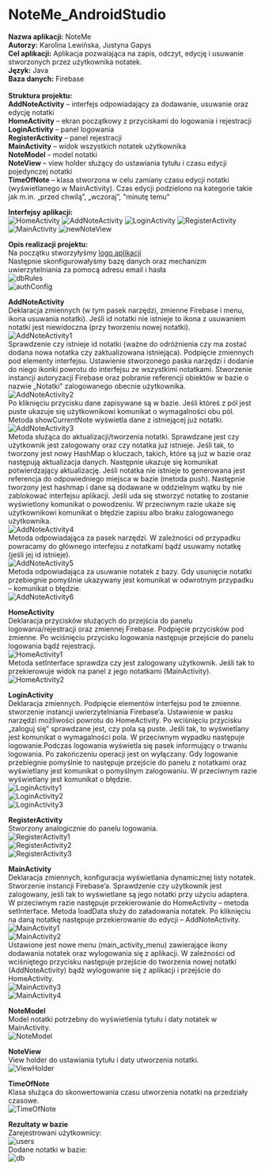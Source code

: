 # NoteMe_AndroidStudio
**Nazwa aplikacji:** NoteMe<br/>
**Autorzy:** Karolina Lewińska, Justyna Gapys<br/>
**Cel aplikacji:** Aplikacja pozwalająca na zapis, odczyt, edycję i usuwanie stworzonych przez użytkownika notatek.<br/>
**Język:** Java<br/>
**Baza danych:** Firebase<br/><br/>
**Struktura projektu:**<br/>
**AddNoteActivity** – interfejs odpowiadający za dodawanie, usuwanie oraz edycję notatki<br/>
**HomeActivity** – ekran początkowy z przyciskami do logowania i rejestracji<br/>
**LoginActivity** – panel logowania<br/>
**RegisterActivity** – panel rejestracji<br/>
**MainActivity** – widok wszystkich notatek użytkownika<br/>
**NoteModel** – model notatki<br/>
**NoteView** – view holder służący do ustawiania tytułu i czasu edycji pojedynczej notatki<br/>
**TimeOfNote** – klasa stworzona w celu zamiany czasu edycji notatki (wyświetlanego w MainActivity). Czas edycji podzielono na kategorie takie jak m.in. „przed chwilą”, „wczoraj”, "minutę temu"<br/>

**Interfejsy aplikacji:**<br/>
![HomeActivity](https://github.com/KarolinaLewinska/NoteMe_AndroidStudio/blob/master/Screenshots/homeactivity.PNG)
![AddNoteActivity](https://github.com/KarolinaLewinska/NoteMe_AndroidStudio/blob/master/Screenshots/EditNoteView.PNG)
![LoginActivity](https://github.com/KarolinaLewinska/NoteMe_AndroidStudio/blob/master/Screenshots/loginview.PNG)
![RegisterActivity](https://github.com/KarolinaLewinska/NoteMe_AndroidStudio/blob/master/Screenshots/registerview.PNG)
![MainActivity](https://github.com/KarolinaLewinska/NoteMe_AndroidStudio/blob/master/Screenshots/mainactivity.PNG)
![newNoteView](https://github.com/KarolinaLewinska/NoteMe_AndroidStudio/blob/master/Screenshots/newNoteView.PNG)

**Opis realizacji projektu:**<br/>
Na początku stworzyłyśmy [logo aplikacji](https://www.freelogodesign.org/)<br/>
Następnie skonfigurowałyśmy bazę danych oraz mechanizm uwierzytelniania za pomocą adresu email i hasła<br/>
![dbRules](https://github.com/KarolinaLewinska/NoteMe_AndroidStudio/blob/master/Screenshots/dbRules.PNG)<br/>
![authConfig](https://github.com/KarolinaLewinska/NoteMe_AndroidStudio/blob/master/Screenshots/AuthConfig.PNG)<br/>

**AddNoteActivity**<br/>
Deklaracja zmiennych (w tym pasek narzędzi, zmienne Firebase i menu, ikona usuwania notatki). Jeśli id notatki nie istnieje to ikona z usuwaniem notatki jest niewidoczna (przy tworzeniu nowej notatki).<br/>
![AddNoteActivity1](https://github.com/KarolinaLewinska/NoteMe_AndroidStudio/blob/master/Screenshots/AddNoteActivity1.PNG)<br/>
Sprawdzenie czy istnieje id notatki (ważne do odróżnienia czy ma zostać dodana nowa notatka czy zaktualizowana istniejąca). Podpięcie zmiennych pod elementy interfejsu. Ustawienie stworzonego paska narzędzi i dodanie do niego ikonki powrotu do interfejsu ze wszystkimi notatkami. Stworzenie instancji autoryzacji Firebase oraz pobranie referencji obiektów w bazie o nazwie „Notatki” zalogowanego obecnie użytkownika.<br/>
![AddNoteActivity2](https://github.com/KarolinaLewinska/NoteMe_AndroidStudio/blob/master/Screenshots/AddNoteActivity2.PNG)<br/>
Po kliknięciu przycisku dane zapisywane są w bazie. Jeśli któreś z pól jest puste ukazuje się użytkownikowi komunikat o wymagalności obu pól. Metoda showCurrentNote wyświetla dane z istniejącej już notatki.<br/>
![AddNoteActivity3](https://github.com/KarolinaLewinska/NoteMe_AndroidStudio/blob/master/Screenshots/AddNoteActivity3.PNG)<br/>
Metoda służąca do aktualizacji/tworzenia notatki. Sprawdzane jest czy użytkownik jest zalogowany oraz czy notatka już istnieje. Jeśli tak, to tworzony jest nowy HashMap o kluczach, takich, które są już w  bazie oraz następują aktualizacja danych. Następnie ukazuje się komunikat potwierdzający aktualizację. Jeśli notatka nie istnieje to generowana jest referencja do odpowiedniego miejsca w bazie (metoda push). Następnie tworzony jest hashmap i dane są dodawane w oddzielnym wątku by nie zablokować interfejsu aplikacji. Jeśli uda się stworzyć notatkę to zostanie wyświetlony komunikat o powodzeniu. W przeciwnym razie ukaże się użytkownikowi komunikat o błędzie zapisu albo braku zalogowanego użytkownika.<br/>
![AddNoteActivity4](https://github.com/KarolinaLewinska/NoteMe_AndroidStudio/blob/master/Screenshots/AddNoteActivity4.PNG)<br/>
Metoda odpowiadająca za pasek narzędzi. W zależności od przypadku powracamy do głównego interfejsu z notatkami bądź usuwamy notatkę (jeśli jej id istnieje).<br/>
![AddNoteActivity5](https://github.com/KarolinaLewinska/NoteMe_AndroidStudio/blob/master/Screenshots/AddNoteActivity5b.PNG)<br/>
Metoda odpowiadająca za usuwanie notatek z bazy. Gdy usunięcie notatki przebiegnie pomyślnie ukazywany jest komunikat w odwrotnym przypadku – komunikat o błędzie.<br/>
![AddNoteActivity6](https://github.com/KarolinaLewinska/NoteMe_AndroidStudio/blob/master/Screenshots/AddNoteActivity6.PNG)<br/>

**HomeActivity**<br/>
Deklaracja przycisków służących do przejścia do panelu logowania/rejestracji oraz zmiennej Firebase. Podpięcie przycisków pod zmienne. Po wciśnięciu przycisku logowania następuje przejście do panelu logowania bądź rejestracji.<br/>
![HomeActivity1](https://github.com/KarolinaLewinska/NoteMe_AndroidStudio/blob/master/Screenshots/HomeActivity1.PNG)<br/>
Metoda setInterface sprawdza czy jest zalogowany użytkownik. Jeśli tak to przekierowuje widok na panel z jego notatkami (MainActivity).<br/>
![HomeActivity2](https://github.com/KarolinaLewinska/NoteMe_AndroidStudio/blob/master/Screenshots/HomeActivity2.PNG)<br/>

**LoginActivity**<br/>
Deklaracja zmiennych. Podpięcie elementów interfejsu pod te zmienne. stworzenie instancji uwierzytelniania Firebase’a. Ustawienie w pasku narzędzi możliwości powrotu do HomeActivity. Po wciśnięciu przycisku „zaloguj się” sprawdzane jest, czy pola są puste. Jeśli tak, to wyświetlany jest komunikat o wymagalności pola. W przeciwnym wypadku następuje logowanie.Podczas logowania wyświetla się pasek informujący o trwaniu logowania. Po zakończeniu operacji jest on wyłączany. Gdy logowanie przebiegnie pomyślnie to następuje przejście do panelu z notatkami oraz wyświetlany jest komunikat o pomyślnym zalogowaniu. W przeciwnym razie wyświetlany jest komunikat o błędzie.<br/>
![LoginActivity1](https://github.com/KarolinaLewinska/NoteMe_AndroidStudio/blob/master/Screenshots/LoginActivity1.PNG)<br/>
![LoginActivity2](https://github.com/KarolinaLewinska/NoteMe_AndroidStudio/blob/master/Screenshots/LoginActivity2.PNG)<br/>
![LoginActivity3](https://github.com/KarolinaLewinska/NoteMe_AndroidStudio/blob/master/Screenshots/LoginActivity3.PNG)<br/>

**RegisterActivity**<br/>
Stworzony analogicznie do panelu logowania.<br/>
![RegisterActivity1](https://github.com/KarolinaLewinska/NoteMe_AndroidStudio/blob/master/Screenshots/RegisterActivity1.PNG)<br/>
![RegisterActivity2](https://github.com/KarolinaLewinska/NoteMe_AndroidStudio/blob/master/Screenshots/RegisterActivity2.PNG)<br/>
![RegisterActivity3](https://github.com/KarolinaLewinska/NoteMe_AndroidStudio/blob/master/Screenshots/RegisterActivity3.PNG)<br/>

**MainActivity**<br/>
Deklaracja zmiennych, konfiguracja wyświetlania dynamicznej listy notatek. Stworzenie instancji Firebase’a. Sprawdzenie czy użytkownik jest zalogowany, jeśli tak to wyświetlane są jego notatki przy użyciu adaptera. W przeciwnym razie następuje przekierowanie do HomeActivity – metoda setInterface. Metoda loadData służy do załadowania notatek. Po kliknięciu na daną notatkę następuje przekierowanie do edycji – AddNoteActivity.<br/>
![MainActivity1](https://github.com/KarolinaLewinska/NoteMe_AndroidStudio/blob/master/Screenshots/MainActivity1.PNG)<br/>
![MainActivity2](https://github.com/KarolinaLewinska/NoteMe_AndroidStudio/blob/master/Screenshots/MainActivity2.PNG)<br/>
Ustawione jest nowe menu (main_activity_menu) zawierające ikony dodawania notatek oraz wylogowania się z aplikacji. W zależności od wciśniętego przycisku następuje przejście do tworzenia nowej notatki (AddNoteActivity) bądź wylogowanie się z aplikacji i przejście do HomeActivity.<br/>
![MainActivity3](https://github.com/KarolinaLewinska/NoteMe_AndroidStudio/blob/master/Screenshots/MainActivity3.PNG)<br/>
![MainActivity4](https://github.com/KarolinaLewinska/NoteMe_AndroidStudio/blob/master/Screenshots/MainActivity4.PNG)<br/>

**NoteModel**<br/>
Model notatki potrzebny do wyświetlenia tytułu i daty notatek w MainActivity.<br/>
![NoteModel](https://github.com/KarolinaLewinska/NoteMe_AndroidStudio/blob/master/Screenshots/NoteModel.PNG)<br/>

**NoteView**<br/>
View holder do ustawiania tytułu i daty utworzenia notatki.<br/>
![ViewHolder](https://github.com/KarolinaLewinska/NoteMe_AndroidStudio/blob/master/Screenshots/NoteView.PNG)<br/>

**TimeOfNote**<br/>
Klasa służąca do skonwertowania czasu utworzenia notatki na przedziały czasowe.<br/>
![TimeOfNote](https://github.com/KarolinaLewinska/NoteMe_AndroidStudio/blob/master/Screenshots/TimeOfNote.PNG)<br/>

**Rezultaty w bazie**<br/>
Zarejestrowani użytkownicy:<br/>
![users](https://github.com/KarolinaLewinska/NoteMe_AndroidStudio/blob/master/Screenshots/users.PNG)<br/>
Dodane notatki w bazie:<br/>
![db](https://github.com/KarolinaLewinska/NoteMe_AndroidStudio/blob/master/Screenshots/db.PNG)<br/>




